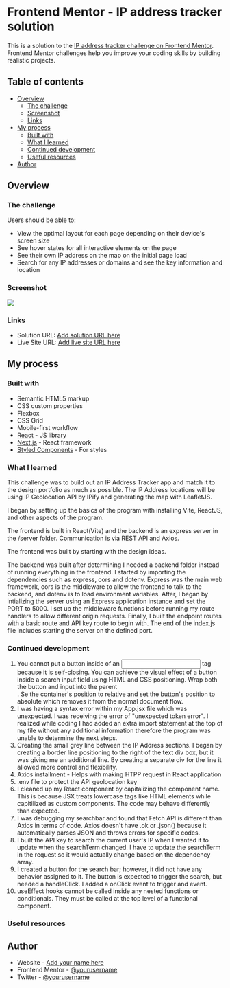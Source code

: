 # Frontend Mentor - IP address tracker solution

This is a solution to the [IP address tracker challenge on Frontend Mentor](https://www.frontendmentor.io/challenges/ip-address-tracker-I8-0yYAH0). Frontend Mentor challenges help you improve your coding skills by building realistic projects. 

## Table of contents

- [Overview](#overview)
  - [The challenge](#the-challenge)
  - [Screenshot](#screenshot)
  - [Links](#links)
- [My process](#my-process)
  - [Built with](#built-with)
  - [What I learned](#what-i-learned)
  - [Continued development](#continued-development)
  - [Useful resources](#useful-resources)
- [Author](#author)

## Overview

### The challenge

Users should be able to:

- View the optimal layout for each page depending on their device's screen size
- See hover states for all interactive elements on the page
- See their own IP address on the map on the initial page load
- Search for any IP addresses or domains and see the key information and location

### Screenshot

![](./screenshot.jpg)

### Links

- Solution URL: [Add solution URL here](https://your-solution-url.com)
- Live Site URL: [Add live site URL here](https://your-live-site-url.com)

## My process

### Built with

- Semantic HTML5 markup
- CSS custom properties
- Flexbox
- CSS Grid
- Mobile-first workflow
- [React](https://reactjs.org/) - JS library
- [Next.js](https://nextjs.org/) - React framework
- [Styled Components](https://styled-components.com/) - For styles


### What I learned

This challenge was to build out an IP Address Tracker app and match it to the design portfolio as much as possible. The IP Address locations will be using IP Geolocation API by IPify and generating the map with LeafletJS. 

I began by setting up the basics of the program with installing Vite, ReactJS, and other aspects of the program.

The frontend is built in React(Vite) and the backend is an express server in the /server folder. Communication is via REST API and Axios.

The frontend was built by starting with the design ideas.

The backend was built after determining I needed a backend folder instead of running everything in the frontend.  I started by importing the dependencies such as express, cors and dotenv. Express was the main web framework, cors is the middleware to allow the frontend to talk to the backend, and dotenv is to load environment variables. After, I began by intializing the server using an Express application instance and set the PORT to 5000. I set up the middleware functions before running my route handlers to allow different origin requests. Finally, I built the endpoint routes with a basic route and API key route to begin with. The end of the index.js file includes starting the server on the defined port.


### Continued development

1. You cannot put a button inside of an <input> tag because it is self-closing. You can achieve the visual effect of a button inside a search input field using HTML and CSS positioning. Wrap both the button and input into the parent <div>. Se the container's position to relative and set the button's position to absolute which removes it from the normal document flow.
2. I was having a syntax error within my App.jsx file which was unexpected. I was receiving the error of "unexpected token error". I realized while coding I had added an extra import statement at the top of my file without any additional information therefore the program was unable to determine the next steps.
3. Creating the small grey line between the IP Address sections. I began by creating a border line positioning to the right of the text div box, but it was giving me an additional line. By creating a separate div for the line it allowed more control and flexibility. 
4. Axios installment  - Helps with making HTPP request in React application
5. .env file to protect the API geolocation key
6. I cleaned up my React component by capitalizing the component name. This is because JSX treats lowercase tags like HTML elements while capitilized as custom components. The code may behave differently than expected.
7. I was debugging my searchbar and found that Fetch API is different than Axios in terms of code. Axios doesn't have .ok or .json() because it automatically parses JSON and throws errors for specific codes.
8. I built the API key to search the current user's IP when I wanted it to update when the searchTerm changed. I have to update the searchTerm in the request so it would actually change based on the dependency array.
9. I created a button for the search bar; however, it did not have any behavior assigned to it. The button is expected to trigger the search, but needed a handleClick. I added a onClick event to trigger and event.
10. useEffect hooks cannot be called inside any nested functions or conditionals. They must be called at the top level of a functional component.

### Useful resources



## Author

- Website - [Add your name here](https://www.your-site.com)
- Frontend Mentor - [@yourusername](https://www.frontendmentor.io/profile/yourusername)
- Twitter - [@yourusername](https://www.twitter.com/yourusername)

